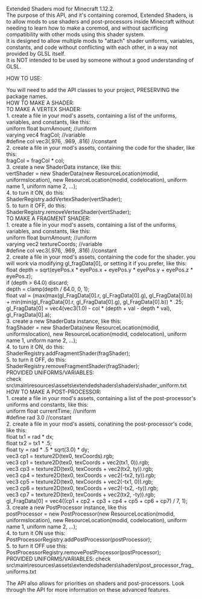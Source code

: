 Extended Shaders mod for Minecraft 1.12.2.  
The purpose of this API, and it's containing coremod, Extended Shaders, is to allow mods to use shaders and post-processors inside Minecraft without needing to learn how to make a coremod, and without sacrificing compatibility with other mods using this shader system.  
It is designed to allow multiple mods to "attach" shader uniforms, variables, constants, and code without conflicting with each other, in a way not provided by GLSL itself.  
It is NOT intended to be used by someone without a good understanding of GLSL.  
  
HOW TO USE:  
  
  You will need to add the API classes to your project, PRESERVING the package names.  
  HOW TO MAKE A SHADER:  
    TO MAKE A VERTEX SHADER:  
      1. create a file in your mod's assets, containing a list of the uniforms, variables, and constants, like this:  
        uniform float burnAmount; //uniform  
        varying vec4 fragCol; //variable  
        #define col vec3(.976, .969, .816) //constant  
      2. create a file in your mod's assets, containing the code for the shader, like this:  
        fragCol = fragCol * col;  
      3. create a new ShaderData instance, like this:  
        vertShader = new ShaderData(new ResourceLocation(modid, uniformslocation), new ResourceLocation(modid, codelocation), uniform name 1, uniform name 2, ...);  
      4. to turn it ON, do this:  
        ShaderRegistry.addVertexShader(vertShader);  
      5. to turn it OFF, do this:  
        ShaderRegistry.removeVertexShader(vertShader);  
    TO MAKE A FRAGMENT SHADER:  
      1. create a file in your mod's assets, containing a list of the uniforms, variables, and constants, like this:  
        uniform float burnAmount; //uniform  
        varying vec2 textureCoords; //variable  
        #define col vec3(.976, .969, .816) //constant  
      2. create a file in your mod's assets, containing the code for the shader. you will work via modifying gl_fragData[0], or setting it if you prefer, like this:  
        float depth = sqrt(eyePos.x * eyePos.x + eyePos.y * eyePos.y + eyePos.z * eyePos.z);  
        if (depth > 64.0) discard;  
        depth = clamp(depth / 64.0, 0, 1);  
        float val = (max(max(gl_FragData[0].r, gl_FragData[0].g), gl_FragData[0].b) + min(min(gl_FragData[0].r, gl_FragData[0].g), gl_FragData[0].b)) * .25;  
        gl_FragData[0] = vec4(vec3(1.0) - col * (depth + val - depth * val), gl_FragData[0].a);  
      3. create a new ShaderData instance, like this:  
        fragShader = new ShaderData(new ResourceLocation(modid, uniformslocation), new ResourceLocation(modid, codelocation), uniform name 1, uniform name 2, ...);  
      4. to turn it ON, do this:  
        ShaderRegistry.addFragmentShader(fragShader);  
      5. to turn it OFF, do this:  
        ShaderRegistry.removeFragmentShader(fragShader);  
    PROVIDED UNIFORMS/VARIABLES:  
      check src\main\resources\assets\extendedshaders\shaders\shader_uniform.txt  
  HOW TO MAKE A POST-PROCESSOR:  
    1. create a file in your mod's assets, containing a list of the post-processor's uniforms and constants, like this:  
      uniform float currentTime; //uniform  
      #define rad 3.0 //constant  
    2. create a file in your mod's assets, conatining the post-processor's code, like this:  
      float tx1 = rad * dx;  
      float tx2 = tx1 * .5;  
      float ty = rad * .5 * sqrt(3.0) * dy;  
      vec3 cp1 = texture2D(tex0, texCoords).rgb;  
      vec3 cp1 = texture2D(tex0, texCoords + vec2(tx1, 0)).rgb;  
      vec3 cp3 = texture2D(tex0, texCoords + vec2(tx2, ty)).rgb;  
      vec3 cp4 = texture2D(tex0, texCoords + vec2(-tx2, ty)).rgb;  
      vec3 cp5 = texture2D(tex0, texCoords + vec2(-tx1, 0)).rgb;  
      vec3 cp6 = texture2D(tex0, texCoords + vec2(-tx2, -ty)).rgb;  
      vec3 cp7 = texture2D(tex0, texCoords + vec2(tx2, -ty)).rgb;  
      gl_FragData[0] = vec4((cp1 + cp2 + cp3 + cp4 + cp5 + cp6 + cp7) / 7, 1);  
    3. create a new PostProcessor instance, like this  
      postProcessor = new PostProcessor(new ResourceLocation(modid, uniformslocation), new ResourceLocation(modid, codelocation), uniform name 1, uniform name 2, ...);  
    4. to turn it ON use this:  
      PostProcessorRegistry.addPostProcessor(postProcessor);  
    5. to turn it OFF use this:  
      PostProcessorRegistry.removePostProcessor(postProcessor);  
    PROVIDED UNIFORMS/VARIABLES: check src\main\resources\assets\extendedshaders\shaders\post_processor_frag_uniforms.txt  
  
The API also allows for priorities on shaders and post-processors. Look through the API for more information on these advanced features.  
  